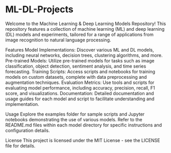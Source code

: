 # ML-DL-Projects
Welcome to the Machine Learning & Deep Learning Models Repository! This repository features a collection of machine learning (ML) and deep learning (DL) models and experiments, tailored for a range of applications from image recognition to natural language processing.

Features
Model Implementations: Discover various ML and DL models, including neural networks, decision trees, clustering algorithms, and more.
Pre-trained Models: Utilize pre-trained models for tasks such as image classification, object detection, sentiment analysis, and time series forecasting.
Training Scripts: Access scripts and notebooks for training models on custom datasets, complete with data preprocessing and augmentation techniques.
Evaluation Metrics: Use tools and scripts for evaluating model performance, including accuracy, precision, recall, F1 score, and visualizations.
Documentation: Detailed documentation and usage guides for each model and script to facilitate understanding and implementation.

Usage
Explore the examples folder for sample scripts and Jupyter notebooks demonstrating the use of various models.
Refer to the README.md files within each model directory for specific instructions and configuration details.

License
This project is licensed under the MIT License - see the LICENSE file for details.

